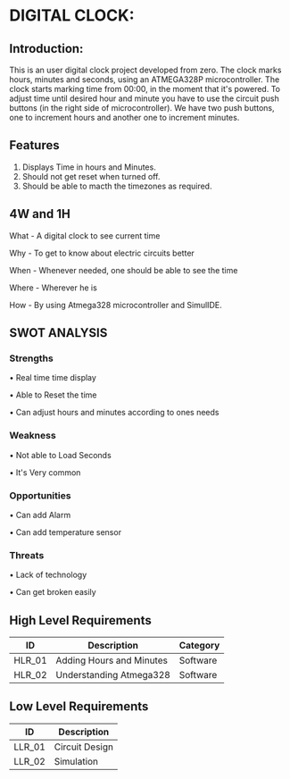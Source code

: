 # DIGITAL CLOCK:
## Introduction:

This is an user digital clock project developed from zero. The clock marks hours, minutes and seconds, using an ATMEGA328P microcontroller. The clock starts marking time from 00:00, in the moment that it's powered. To adjust time until desired hour and minute you have to use the circuit push buttons (in the right side of microcontroller). We have two push buttons, one to increment hours and another one to increment minutes.

## Features
1.	Displays Time in hours and Minutes.
2.	Should not get reset when turned off.
3.	Should be able to macth the timezones as required.

## 4W and 1H
What - A digital clock to see current time

Why - To get to know about electric circuits better

When - Whenever needed, one should be able to see the time

Where - Wherever he is

How - By using Atmega328 microcontroller and SimulIDE.

## SWOT ANALYSIS
### Strengths
•	Real time time display

•	Able to Reset the time

•	Can adjust hours and minutes according to ones needs

### Weakness
•	Not able to Load Seconds

•	It's Very common

### Opportunities
•	Can add Alarm

•	Can add temperature sensor

### Threats
•	Lack of technology

•	Can get broken easily

## High Level Requirements
| ID | Description | Category | 
|----|-------------|----------|
| HLR_01 | Adding Hours and Minutes | Software |
| HLR_02 | Understanding Atmega328 | Software |

## Low Level Requirements
| ID | Description |
|----|-------------|
| LLR_01 | Circuit Design |
| LLR_02 | Simulation |

